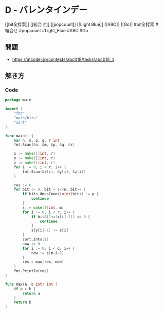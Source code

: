 # D - バレンタインデー
[[bit全探索]] [[組合せ]] [[popcount]] [[Light Blue]] [[ABC]] [[Go]]
#bit全探索 #組合せ #popcount #Light_Blue #ABC #Go 

## 問題
- https://atcoder.jp/contests/abc018/tasks/abc018_4

## 解き方
### Code
```go
package main

import (
	"fmt"
	"math/bits"
	"sort"
)

func main() {
	var n, m, p, q, r int
	fmt.Scan(&n, &m, &p, &q, &r)

	x := make([]int, r)
	y := make([]int, r)
	z := make([]int, r)
	for i := 0; i < r; i++ {
		fmt.Scan(&x[i], &y[i], &z[i])
	}

	res := 0
	for bit := 0; bit < 1<<n; bit++ {
		if bits.OnesCount(uint(bit)) != p {
			continue
		}
		s := make([]int, m)
		for i := 0; i < r; i++ {
			if bit&(1<<(x[i]-1)) == 0 {
				continue
			}
			s[y[i]-1] += z[i]
		}
		sort.Ints(s)
		now := 0
		for i := 0; i < q; i++ {
			now += s[m-i-1]
		}
		res = max(res, now)
	}
	fmt.Println(res)
}

func max(a, b int) int {
	if a > b {
		return a
	}
	return b
}
```